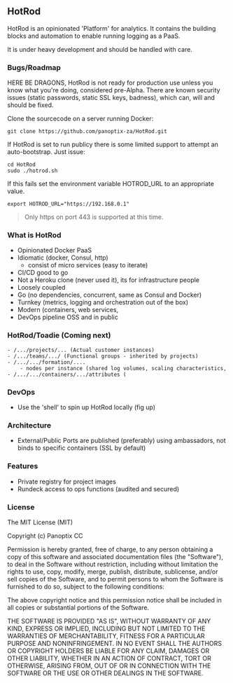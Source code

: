 ## HotRod

HotRod is an opinionated 'Platform' for analytics. It contains the building blocks and automation to enable running logging as a PaaS. 

It is under heavy development and should be handled with care.

### Bugs/Roadmap

HERE BE DRAGONS, HotRod is not ready for production use unless you know what you're doing, considered pre-Alpha. There are known security issues (static passwords, static SSL keys, badness), which can, will and should be fixed.


Clone the sourcecode on a server running Docker:

    git clone https://github.com/panoptix-za/HotRod.git

If HotRod is set to run publicy there is some limited support to attempt an auto-bootstrap. Just issue:

    cd HotRod
    sudo ./hotrod.sh

If this fails set the environment variable HOTROD_URL to an appropriate value.

    export HOTROD_URL="https://192.168.0.1"
   
> Only https on port 443 is supported at this time.
 
### What is HotRod

- Opinionated Docker PaaS
- Idiomatic (docker, Consul, http)
  - consist of micro services (easy to iterate)
- CI/CD good to go
- Not a Heroku clone (never used it), its for infrastructure people
- Loosely coupled
- Go  (no dependencies, concurrent, same as Consul and Docker)    
- Turnkey (metrics, logging and orchestration out of the box)
- Modern (containers, web services, 
- DevOps pipeline OSS and in public

### HotRod/Toadie (Coming next)

    - /.../projects/... (Actual customer instances)
    - /.../teams/.../ (Functional groups - inherited by projects)
    - /.../.../formation/....
        - nodes per instance (shared log volumes, scaling characteristics, 
    - /.../.../containers/.../attributes (
 
### DevOps

- Use the 'shell' to spin up HotRod locally (fig up)

### Architecture

- External/Public Ports are published (preferably) using ambassadors, not binds to specific containers (SSL by default)

### Features

- Private registry for project images
- Rundeck access to ops functions (audited and secured)

### License

The MIT License (MIT)

Copyright (c) Panoptix CC

Permission is hereby granted, free of charge, to any person obtaining a copy
of this software and associated documentation files (the "Software"), to deal
in the Software without restriction, including without limitation the rights
to use, copy, modify, merge, publish, distribute, sublicense, and/or sell
copies of the Software, and to permit persons to whom the Software is
furnished to do so, subject to the following conditions:

The above copyright notice and this permission notice shall be included in
all copies or substantial portions of the Software.

THE SOFTWARE IS PROVIDED "AS IS", WITHOUT WARRANTY OF ANY KIND, EXPRESS OR
IMPLIED, INCLUDING BUT NOT LIMITED TO THE WARRANTIES OF MERCHANTABILITY,
FITNESS FOR A PARTICULAR PURPOSE AND NONINFRINGEMENT. IN NO EVENT SHALL THE
AUTHORS OR COPYRIGHT HOLDERS BE LIABLE FOR ANY CLAIM, DAMAGES OR OTHER
LIABILITY, WHETHER IN AN ACTION OF CONTRACT, TORT OR OTHERWISE, ARISING FROM,
OUT OF OR IN CONNECTION WITH THE SOFTWARE OR THE USE OR OTHER DEALINGS IN
THE SOFTWARE.

